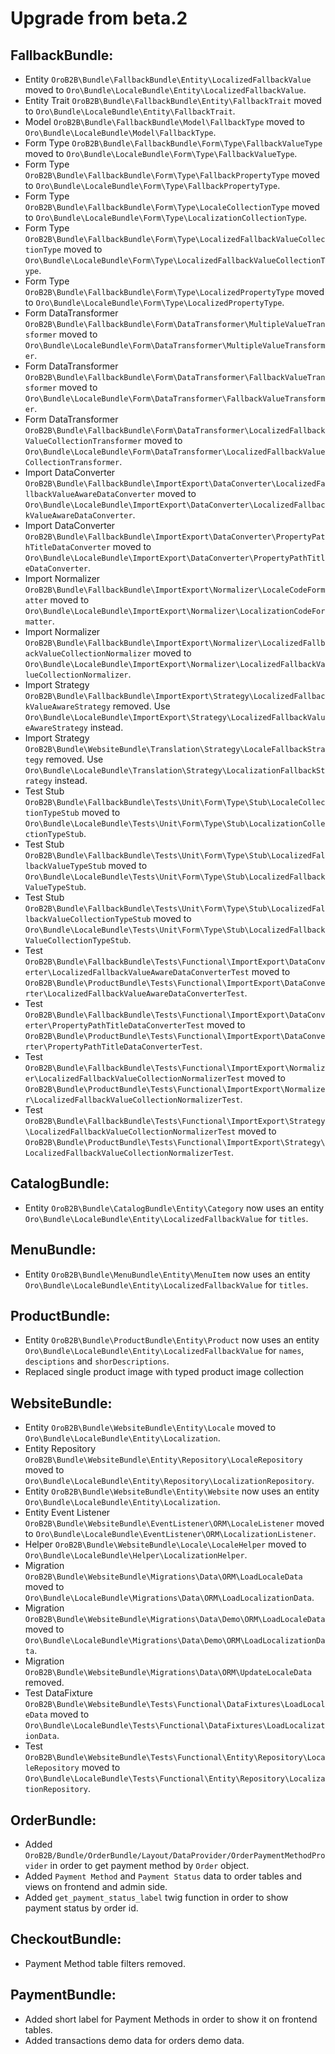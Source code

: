 Upgrade from beta.2
=========================

FallbackBundle:
---------------
- Entity `OroB2B\Bundle\FallbackBundle\Entity\LocalizedFallbackValue` moved to `Oro\Bundle\LocaleBundle\Entity\LocalizedFallbackValue`.
- Entity Trait `OroB2B\Bundle\FallbackBundle\Entity\FallbackTrait` moved to `Oro\Bundle\LocaleBundle\Entity\FallbackTrait`.
- Model `OroB2B\Bundle\FallbackBundle\Model\FallbackType` moved to `Oro\Bundle\LocaleBundle\Model\FallbackType`.
- Form Type `OroB2B\Bundle\FallbackBundle\Form\Type\FallbackValueType` moved to `Oro\Bundle\LocaleBundle\Form\Type\FallbackValueType`.
- Form Type `OroB2B\Bundle\FallbackBundle\Form\Type\FallbackPropertyType` moved to `Oro\Bundle\LocaleBundle\Form\Type\FallbackPropertyType`.
- Form Type `OroB2B\Bundle\FallbackBundle\Form\Type\LocaleCollectionType` moved to `Oro\Bundle\LocaleBundle\Form\Type\LocalizationCollectionType`.
- Form Type `OroB2B\Bundle\FallbackBundle\Form\Type\LocalizedFallbackValueCollectionType` moved to `Oro\Bundle\LocaleBundle\Form\Type\LocalizedFallbackValueCollectionType`.
- Form Type `OroB2B\Bundle\FallbackBundle\Form\Type\LocalizedPropertyType` moved to `Oro\Bundle\LocaleBundle\Form\Type\LocalizedPropertyType`.
- Form DataTransformer `OroB2B\Bundle\FallbackBundle\Form\DataTransformer\MultipleValueTransformer` moved to `Oro\Bundle\LocaleBundle\Form\DataTransformer\MultipleValueTransformer`.
- Form DataTransformer `OroB2B\Bundle\FallbackBundle\Form\DataTransformer\FallbackValueTransformer` moved to `Oro\Bundle\LocaleBundle\Form\DataTransformer\FallbackValueTransformer`.
- Form DataTransformer `OroB2B\Bundle\FallbackBundle\Form\DataTransformer\LocalizedFallbackValueCollectionTransformer` moved to `Oro\Bundle\LocaleBundle\Form\DataTransformer\LocalizedFallbackValueCollectionTransformer`.
- Import DataConverter `OroB2B\Bundle\FallbackBundle\ImportExport\DataConverter\LocalizedFallbackValueAwareDataConverter` moved to `Oro\Bundle\LocaleBundle\ImportExport\DataConverter\LocalizedFallbackValueAwareDataConverter`.
- Import DataConverter `OroB2B\Bundle\FallbackBundle\ImportExport\DataConverter\PropertyPathTitleDataConverter` moved to `Oro\Bundle\LocaleBundle\ImportExport\DataConverter\PropertyPathTitleDataConverter`.
- Import Normalizer `OroB2B\Bundle\FallbackBundle\ImportExport\Normalizer\LocaleCodeFormatter` moved to `Oro\Bundle\LocaleBundle\ImportExport\Normalizer\LocalizationCodeFormatter`.
- Import Normalizer `OroB2B\Bundle\FallbackBundle\ImportExport\Normalizer\LocalizedFallbackValueCollectionNormalizer` moved to `Oro\Bundle\LocaleBundle\ImportExport\Normalizer\LocalizedFallbackValueCollectionNormalizer`.
- Import Strategy `OroB2B\Bundle\FallbackBundle\ImportExport\Strategy\LocalizedFallbackValueAwareStrategy` removed. Use `Oro\Bundle\LocaleBundle\ImportExport\Strategy\LocalizedFallbackValueAwareStrategy` instead.
- Import Strategy `OroB2B\Bundle\WebsiteBundle\Translation\Strategy\LocaleFallbackStrategy` removed. Use `Oro\Bundle\LocaleBundle\Translation\Strategy\LocalizationFallbackStrategy` instead.
- Test Stub `OroB2B\Bundle\FallbackBundle\Tests\Unit\Form\Type\Stub\LocaleCollectionTypeStub` moved to `Oro\Bundle\LocaleBundle\Tests\Unit\Form\Type\Stub\LocalizationCollectionTypeStub`.
- Test Stub `OroB2B\Bundle\FallbackBundle\Tests\Unit\Form\Type\Stub\LocalizedFallbackValueTypeStub` moved to `Oro\Bundle\LocaleBundle\Tests\Unit\Form\Type\Stub\LocalizedFallbackValueTypeStub`.
- Test Stub `OroB2B\Bundle\FallbackBundle\Tests\Unit\Form\Type\Stub\LocalizedFallbackValueCollectionTypeStub` moved to `Oro\Bundle\LocaleBundle\Tests\Unit\Form\Type\Stub\LocalizedFallbackValueCollectionTypeStub`.
- Test `OroB2B\Bundle\FallbackBundle\Tests\Functional\ImportExport\DataConverter\LocalizedFallbackValueAwareDataConverterTest` moved to `OroB2B\Bundle\ProductBundle\Tests\Functional\ImportExport\DataConverter\LocalizedFallbackValueAwareDataConverterTest`.
- Test `OroB2B\Bundle\FallbackBundle\Tests\Functional\ImportExport\DataConverter\PropertyPathTitleDataConverterTest` moved to `OroB2B\Bundle\ProductBundle\Tests\Functional\ImportExport\DataConverter\PropertyPathTitleDataConverterTest`.
- Test `OroB2B\Bundle\FallbackBundle\Tests\Functional\ImportExport\Normalizer\LocalizedFallbackValueCollectionNormalizerTest` moved to `OroB2B\Bundle\ProductBundle\Tests\Functional\ImportExport\Normalizer\LocalizedFallbackValueCollectionNormalizerTest`.
- Test `OroB2B\Bundle\FallbackBundle\Tests\Functional\ImportExport\Strategy\LocalizedFallbackValueCollectionNormalizerTest` moved to `OroB2B\Bundle\ProductBundle\Tests\Functional\ImportExport\Strategy\LocalizedFallbackValueCollectionNormalizerTest`.

CatalogBundle:
--------------
- Entity `OroB2B\Bundle\CatalogBundle\Entity\Category` now uses an entity `Oro\Bundle\LocaleBundle\Entity\LocalizedFallbackValue` for `titles`.

MenuBundle:
--------------
- Entity `OroB2B\Bundle\MenuBundle\Entity\MenuItem` now uses an entity `Oro\Bundle\LocaleBundle\Entity\LocalizedFallbackValue` for `titles`.

ProductBundle:
--------------
- Entity `OroB2B\Bundle\ProductBundle\Entity\Product` now uses an entity `Oro\Bundle\LocaleBundle\Entity\LocalizedFallbackValue` for `names`, `desciptions` and `shorDescriptions`.
- Replaced single product image with typed product image collection

WebsiteBundle:
--------------
- Entity `OroB2B\Bundle\WebsiteBundle\Entity\Locale` moved to `Oro\Bundle\LocaleBundle\Entity\Localization`.
- Entity Repository `OroB2B\Bundle\WebsiteBundle\Entity\Repository\LocaleRepository` moved to `Oro\Bundle\LocaleBundle\Entity\Repository\LocalizationRepository`.
- Entity `OroB2B\Bundle\WebsiteBundle\Entity\Website` now uses an entity `Oro\Bundle\LocaleBundle\Entity\Localization`.
- Entity Event Listener `OroB2B\Bundle\WebsiteBundle\EventListener\ORM\LocaleListener` moved to `Oro\Bundle\LocaleBundle\EventListener\ORM\LocalizationListener`.
- Helper `OroB2B\Bundle\WebsiteBundle\Locale\LocaleHelper` moved to `Oro\Bundle\LocaleBundle\Helper\LocalizationHelper`.
- Migration `OroB2B\Bundle\WebsiteBundle\Migrations\Data\ORM\LoadLocaleData` moved to `Oro\Bundle\LocaleBundle\Migrations\Data\ORM\LoadLocalizationData`.
- Migration `OroB2B\Bundle\WebsiteBundle\Migrations\Data\Demo\ORM\LoadLocaleData` moved to `Oro\Bundle\LocaleBundle\Migrations\Data\Demo\ORM\LoadLocalizationData`.
- Migration `OroB2B\Bundle\WebsiteBundle\Migrations\Data\ORM\UpdateLocaleData` removed.
- Test DataFixture `OroB2B\Bundle\WebsiteBundle\Tests\Functional\DataFixtures\LoadLocaleData` moved to `Oro\Bundle\LocaleBundle\Tests\Functional\DataFixtures\LoadLocalizationData`.
- Test `OroB2B\Bundle\WebsiteBundle\Tests\Functional\Entity\Repository\LocaleRepository` moved to `Oro\Bundle\LocaleBundle\Tests\Functional\Entity\Repository\LocalizationRepository`.

OrderBundle:
--------------
- Added `OroB2B/Bundle/OrderBundle/Layout/DataProvider/OrderPaymentMethodProvider` in order to get payment method by `Order` object.
- Added `Payment Method` and `Payment Status` data to order tables and views on frontend and admin side.
- Added `get_payment_status_label` twig function in order to show payment status by order id.

CheckoutBundle:
--------------
- Payment Method table filters removed.

PaymentBundle:
--------------
- Added short label for Payment Methods in order to show it on frontend tables.
- Added transactions demo data for orders demo data.

